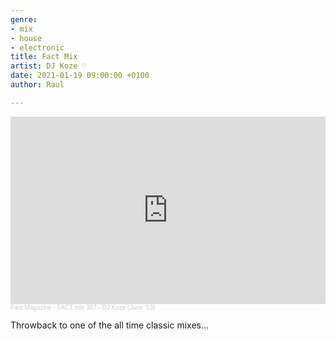 ```yaml
---
genre:
- mix
- house
- electronic
title: Fact Mix
artist: DJ Koze ♡
date: 2021-01-19 09:00:00 +0100
author: Raul

---
```

<iframe width="100%" height="300" scrolling="no" frameborder="no" allow="autoplay" src="https://w.soundcloud.com/player/?url=https%3A//api.soundcloud.com/tracks/97387655&color=%238c8c8c&auto_play=false&hide_related=false&show_comments=true&show_user=true&show_reposts=false&show_teaser=true&visual=true"></iframe><div style="font-size: 10px; color: #cccccc;line-break: anywhere;word-break: normal;overflow: hidden;white-space: nowrap;text-overflow: ellipsis; font-family: Interstate,Lucida Grande,Lucida Sans Unicode,Lucida Sans,Garuda,Verdana,Tahoma,sans-serif;font-weight: 100;"><a href="https://soundcloud.com/factmag" title="Fact Magazine" target="_blank" style="color: #cccccc; text-decoration: none;">Fact Magazine</a> · <a href="https://soundcloud.com/factmag/fact-mix-387-dj-koze-june-13-1" title="FACT mix 387 - DJ Koze (June &#x27;13)" target="_blank" style="color: #cccccc; text-decoration: none;">FACT mix 387 - DJ Koze (June &#x27;13)</a></div>

Throwback to one of the all time classic mixes…